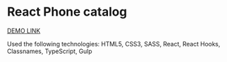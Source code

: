 # React Phone catalog
[DEMO LINK](https://ShapovalDenys.github.io/react_phone-catalog/)

Used the following technologies: HTML5, CSS3, SASS, React, React Hooks, Classnames, TypeScript, Gulp


